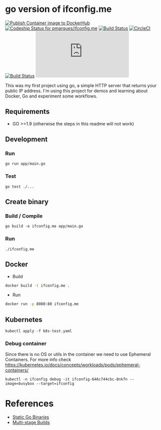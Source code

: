 # go version of ifconfig.me

[![Publish Container image to DockerHub](https://github.com/pmarques/ifconfig.me/actions/workflows/docker-hub.yml/badge.svg)](https://github.com/pmarques/ifconfig.me/actions/workflows/docker-hub.yml)
[ ![Codeship Status for pmarques/ifconfig.me](https://app.codeship.com/projects/c20e8030-a444-0135-0d5c-4a334dfc4b25/status?branch=master)](https://app.codeship.com/projects/255019)
[![Build Status](https://pmarques.semaphoreci.com/badges/ifconfig.me/branches/master.svg)](https://pmarques.semaphoreci.com/projects/ifconfig.me)
[![CircleCI](https://circleci.com/gh/pmarques/ifconfig.me.svg?style=svg)](https://circleci.com/gh/pmarques/ifconfig.me)
[![Build Status](https://travis-ci.org/pmarques/ifconfig.me.svg?branch=master)](https://travis-ci.org/pmarques/ifconfig.me)
![Docker Build Status](https://img.shields.io/docker/build/patrickfmarques/ifconfig.me)

This was my first project using go, a simple HTTP server that returns your public IP address.
I'm using this project for demos and learning about Docker, Go and experiment some workflows.

## Requirements

 * GO >=1.9 (otherwise the steps in this readme will not work)

## Development

### Run
```
go run app/main.go
```

### Test

```
go test ./...
```

## Create binary

### Build / Compile
```
go build -o ifconfig.me app/main.go
```

### Run

```
./ifconfig.me
```

## Docker

* Build

```bash
docker build -t ifconfig.me .
```

* Run

```bash
docker run -p 8080:80 ifconfig.me
```

## Kubernetes

```
kubectl apply -f k8s-test.yaml
```

### Debug container

Since there is no OS or utils in the container we need to use Ephemeral Containers. For
more info check https://kubernetes.io/docs/concepts/workloads/pods/ephemeral-containers/

```
kubectl -n ifconfig debug -it ifconfig-646c744cbc-8nkfn --image=busybox --target=ifconfig
```

# References

* [Static Go Binaries](https://medium.com/@kelseyhightower/optimizing-docker-images-for-static-binaries-b5696e26eb07)
* [Multi-stage Builds](https://docs.docker.com/engine/userguide/eng-image/multistage-build/#use-multi-stage-builds)
